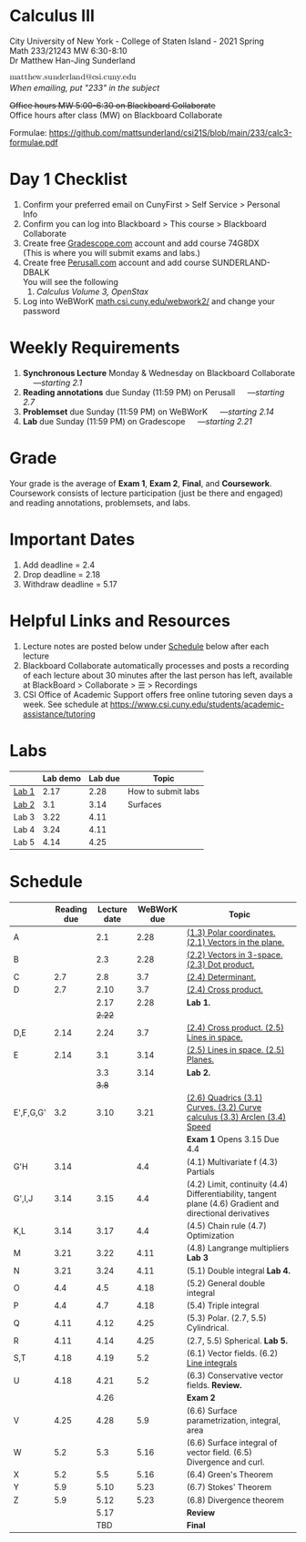 # Calculus III
City University of New York - College of Staten Island - 2021 Spring  
Math 233/21243 MW 6:30-8:10  
Dr Matthew Han-Jing Sunderland  

![other](../object3.png)  
_When emailing, put "233" in the subject_

~~Office hours MW 5:00-6:30 on Blackboard Collaborate~~  
Office hours after class (MW) on Blackboard Collaborate

Formulae: https://github.com/mattsunderland/csi21S/blob/main/233/calc3-formulae.pdf

# Day 1 Checklist
1. Confirm your preferred email on CunyFirst > Self Service > Personal Info
1. Confirm you can log into Blackboard > This course > Blackboard Collaborate
1. Create free [Gradescope.com](https://www.gradescope.com) account and add course 74G8DX  
   (This is where you will submit exams and labs.)  
1. Create free [Perusall.com](https://www.perusall.com) account and add course SUNDERLAND-DBALK  
   You will see the following
   1. *Calculus Volume 3, OpenStax*
1. Log into WeBWorK [math.csi.cuny.edu/webwork2/](https://www.math.csi.cuny.edu/webwork2/Math233_21243_Sunderland_S21/) and change your password  

# Weekly Requirements
1. **Synchronous Lecture** Monday & Wednesday on Blackboard Collaborate &emsp; —*starting 2.1*
1. **Reading annotations** due Sunday (11:59 PM) on Perusall &emsp; —*starting 2.7*
1. **Problemset** due Sunday (11:59 PM) on WeBWorK &emsp; —*starting 2.14*
1. **Lab** due Sunday (11:59 PM) on Gradescope &emsp; —*starting 2.21*

# Grade
Your grade is the average of **Exam 1**, **Exam 2**, **Final**, and **Coursework**.  
Coursework consists of lecture participation (just be there and engaged) and reading annotations, problemsets, and labs.

# Important Dates
1. Add deadline = 2.4
1. Drop deadline = 2.18
1. Withdraw deadline = 5.17

# Helpful Links and Resources
1. Lecture notes are posted below under [Schedule](#schedule) below after each lecture
1. Blackboard Collaborate automatically processes and posts a recording of each lecture about 30 minutes after the last person has left, available at BlackBoard > Collaborate > ☰ > Recordings
1. CSI Office of Academic Support offers free online tutoring seven days a week. See schedule at https://www.csi.cuny.edu/students/academic-assistance/tutoring

# Labs
| | Lab demo | Lab due | Topic |
| --- | ---- | ---- | - |
[Lab 1](https://mybinder.org/v2/gh/mattsunderland/csi21S/HEAD?filepath=233%2Flabs%2Flab1.ipynb) | 2.17 | 2.28 | How to submit labs
[Lab 2](https://mybinder.org/v2/gh/mattsunderland/csi21S/HEAD?filepath=233%2Flabs%2Flab2.ipynb) | 3.1  | 3.14 | Surfaces
Lab 3 | 3.22 | 4.11
Lab 4 | 3.24 | 4.11
Lab 5 | 4.14 | 4.25

# Schedule
| | Reading due | Lecture date | WeBWorK due | Topic |
| --- | ---- | ---- | ---- | - |
| A   |      | 2.1  | 2.28 | [(1.3) Polar coordinates. (2.1) Vectors in the plane.](../notes/notes3a.pdf) |
| B   |      | 2.3  | 2.28 | [(2.2) Vectors in 3-space. (2.3) Dot product.](../notes/notes3b.pdf) |
| C   | 2.7  | 2.8  | 3.7  | [(2.4) Determinant.](../notes/notes3bc.pdf) |
| D   | 2.7  | 2.10 | 3.7  | [(2.4) Cross product.](../notes/notes3cd.pdf) |
|     |      | 2.17 | 2.28 | **Lab 1.**   |
|     |      | ~~2.22~~ |  |
| D,E | 2.14 | 2.24 | 3.7  | [(2.4) Cross product. (2.5) Lines in space.](../notes/notes3de.pdf) |
| E   | 2.14 | 3.1  | 3.14 | [(2.5) Lines in space. (2.5) Planes.](../notes/notes3e.pdf) |
|     |      | 3.3  | 3.14 | **Lab 2.**
|     |     |~~3.8~~
|E',F,G,G'|3.2|3.10 | 3.21 | [(2.6) Quadrics (3.1) Curves. (3.2) Curve calculus (3.3) Arclen (3.4) Speed](../notes/notes3e'fg.pdf)
|     |      |      |      | **Exam 1** Opens 3.15 Due 4.4
| G'H | 3.14 |      | 4.4  | (4.1) Multivariate f (4.3) Partials
|G',I,J|3.14 | 3.15 | 4.4  | (4.2) Limit, continuity (4.4) Differentiability, tangent plane (4.6) Gradient and directional derivatives
| K,L | 3.14 | 3.17 | 4.4  | (4.5) Chain rule (4.7) Optimization
| M   | 3.21 | 3.22 | 4.11 | (4.8) Langrange multipliers **Lab 3**
| N   | 3.21 | 3.24 | 4.11 | (5.1) Double integral **Lab 4.**
| O   | 4.4  | 4.5  | 4.18 | (5.2) General double integral
| P   | 4.4  | 4.7  | 4.18 | (5.4) Triple integral
| Q   | 4.11 | 4.12 | 4.25 | (5.3) Polar. (2.7, 5.5) Cylindrical.
| R   | 4.11 | 4.14 | 4.25 | (2.7, 5.5) Spherical. **Lab 5.**
| S,T | 4.18 | 4.19 | 5.2  | (6.1) Vector fields. (6.2) [Line integrals](https://scribbletogether.com/whiteboard/2DB06D4A-7B31-4CFF-8427-35B6821BEF16)
| U   | 4.18 | 4.21 | 5.2  | (6.3) Conservative vector fields. **Review.**
|     |      | 4.26 |      | **Exam 2**
| V   | 4.25 | 4.28 | 5.9  | (6.6) Surface parametrization, integral, area
| W   | 5.2  | 5.3  | 5.16 | (6.6) Surface integral of vector field. (6.5) Divergence and curl. |
| X   | 5.2  | 5.5  | 5.16 | (6.4) Green's Theorem
| Y   | 5.9  | 5.10 | 5.23 | (6.7) Stokes' Theorem
| Z   | 5.9  | 5.12 | 5.23 | (6.8) Divergence theorem
|     |      | 5.17 |      | **Review**
|     |      | TBD  |      | **Final**

